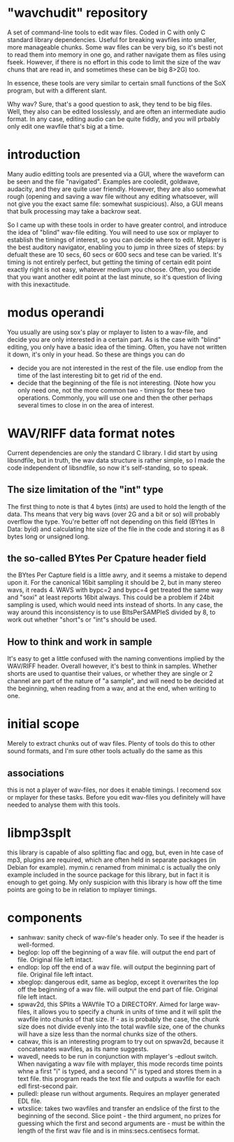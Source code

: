 # "wavchudit" repository
A set of command-line tools to edit wav files. Coded in C with only C standard library dependencies. Useful for breaking wavfiles into smaller, more manageable chunks. Some wav files can be very big, so it's besti not to read them into memory in one go, and rather navigate them as files using fseek. However, if there is no effort in this code to limit the size of the wav chuns that are read in, and sometimes these can be big 8>2G) too.

In essence, these tools are very similar to certain small functions of the SoX program, but with a different slant.

Why wav? Sure, that's a good question to ask, they tend to be big files. Well, they also can be edited losslessly, and are often
an intermediate audio format. In any case, editing audio can be quite fiddly, and you will prbably only edit one wavfile that's big at a time.

# introduction
Many audio editting tools are presented via a GUI, where the waveform can be seen
and the file "navigated". Examples are cooledit, goldwave, audacity, and they are quite user friendly. However, they
are also somewhat rough (opening and saving a wav file without any editing whatsoever, will not give you the exact same
file: somewhat suspicious). Also, a GUI means that bulk processing may take a backrow seat.

So I came up with these tools in order to have greater control, and introduce the idea of "blind" wav-file editing. You will need to use
sox or mplayer to establish the timings of interest, so you can decide where to edit. Mplayer is the best auditory navigator, enabling you to jump in three sizes of steps: by defualt these are 10 secs, 60 secs or 600 secs and tese can be varied. It's timing is not entirely perfect, but getting the timing of certain edit point exactly right is not easy, whatever medium you choose. Often, you decide that you want another edit point at the last minute, so it's question of living with this inexactitude.

# modus operandi
You usually are using sox's play or mplayer to listen to a wav-file, and decide you are only interested in a certain part. As is the case with "blind" editing, you only have a basic idea of the timing. Often, you have not written it down, it's only in your head. So these are things you can do
* decide you are not interested in the rest of the file. use endlop from the time of the last interesting bit to get rid of the end.
* decide that the beginning of the file is not interesting.
(Note how you only need one, not the more common two - timings for these two operations. Commonly, you will use one and then the other
perhaps several times to close in on the area of interest.

# WAV/RIFF data format notes
Current dependencies are only the standard C library. I did start by using libsndfile, but in truth, the wav data structure is rather simple, so I made the code independent of libsndfile, so now it's self-standing, so to speak.

## The size limitation of the "int" type
The first thing to note is that 4 bytes (ints) are used to hold the length of the data. Ths means that very big wavs (over 2G and a bit or so) will probably overflow the type. You're better off not depending on this field (BYtes In Data: byid) and calculating hte size of the file in the code and storing it as 8 bytes long or unsigned long.

## the so-called BYtes Per Cpature header field
the BYtes Per Capture field is a little awry, and it seems a mistake to depend upon it. For the canonical 16bit sampling it should be 2, but in many stereo wavs, it reads 4. WAVS with bypc=2 and bypc=4 get treated the same way and "soxi" at least reports 16bit always. This could be a problem if 24bit sampling is used, which would need ints instead of shorts. In any case, the way around this inconsistency is to use BItsPerSAMPleS divided by 8, to work out whether "short"s or "int"s should be used.

## How to think and work in sample
It's easy to get a little confused with the naming conventions implied by the WAV/RIFF header. Overall however, it's best to think in samples. Whether shorts are used to quantise their values, or whether they are single or 2 channel are part of the nature of "a sample", and will need to be decided at the beginning, when reading from a wav, and at the end, when writing to one.

# initial scope
Merely to extract chunks out of wav files. Plenty of tools do this to other sound formats,
and I'm sure other tools actually do the same as this

## associations
this is not a player of wav-files, nor does it enable timings. I recomend sox or mplayer for these tasks.
Before you edit wav-files you definitely will have needed to analyse them with this tools.

# libmp3splt
this library is capable of also splitting flac and ogg, but, even in hte case of mp3, plugins are required, which are often held in separate packages (in Debian for example).
mymin.c renamed from minimal.c is actually the only example included in the source package for this library, but in fact it is enough to get going. My only suspicion with
this library is how off the time points are going to be in relation to mplayer timings.


# components
* sanhwav: sanity check of wav-file's header only. To see if the header is well-formed.
* beglop: lop off the beginning of a wav file. will output the end part of file. Original file left intact.
* endlop: lop off the end of a wav file. will output the beginning part of file. Original file left intact.
* xbeglop: dangerous edit, same as beglop, except it overwrites the lop off the beginning of a wav file. will output the end part of file. Original file left intact.
* spwav2d, this SPlits a WAVfile TO a DIRECTORY. Aimed for large wav-files, it allows you to specify a chunk in units of
time and it will split the wavfile into chunks of that size. If - as is probably the case, the chunk size does not divide evenly into the total wavfile size, one of the chunks will have a size less than the normal chunks size of the others.
* catwav, this is an interesting program to try out on spwav2d, because it concatenates wavfiles, as its name suggests.
* wavedl, needs to be run in conjunction with mplayer's -edlout switch. When navigating a wav file with mplayer, this mode records time points whne a first "i" is typed, and a second "i" is typed and stores them in a text file. this program reads the text file and outputs a wavfile for each edl first-second pair.
* pulledl: please run without arguments. Requires an mplayer generated EDL file.
* wtxslice: takes two wavfiles and transfer an endslice of the first to the beginning of the second. Slice point - the third argument, no prizes for guessing which the first and second arguments are - must be within the length of the first wav file and is in mins:secs.centisecs format.
